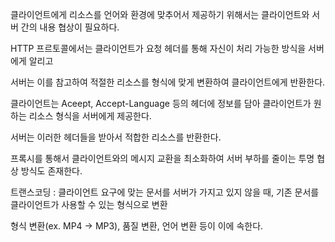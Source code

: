 클라이언트에게 리소스를 언어와 환경에 맞추어서 제공하기 위해서는 클라이언트와 서버 간의 내용 협상이 필요하다.

HTTP 프르토콜에서는 클라이언트가 요청 헤더를 통해 자신이 처리 가능한 방식을 서버에게 알리고

서버는 이를 참고하여 적절한 리소스를 형식에 맞게 변환하여 클라이언트에게 반환한다.

클라이언트는 Aceept, Accept-Language 등의 헤더에 정보를 담아 클라이언트가 원하는 리소스 형식을 서버에게 제공한다.

서버는 이러한 헤더들을 받아서 적합한 리소스를 반환한다.

프록시를 통해서 클라이언트와의 메시지 교환을 최소화하여 서버 부하를 줄이는 투명 협상 방식도 존재한다.

트랜스코딩 : 클라이언트 요구에 맞는 문서를 서버가 가지고 있지 않을 때, 기존 문서를 클라이언트가 사용할 수 있는 형식으로 변환

형식 변환(ex. MP4 -> MP3), 품질 변환, 언어 변환 등이 이에 속한다.